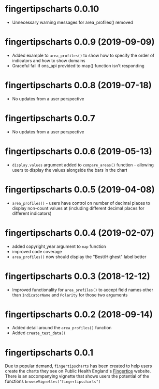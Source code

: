 # fingertipscharts 0.0.10

* Unnecessary warning messages for area_profiles() removed

# fingertipscharts 0.0.9 (2019-09-09)

* Added example to `area_profiles()` to show how to specify the order of indicators and how to show domains
* Graceful fail if ons_api provided to map() function isn't responding


# fingertipscharts 0.0.8 (2019-07-18)

* No updates from a user perspective

# fingertipscharts 0.0.7 

* No updates from a user perspective

# fingertipscharts 0.0.6 (2019-05-13)

* `display.values` argument added to `compare_areas()` function - allowing users to display the values alongside the bars in the chart

# fingertipscharts 0.0.5 (2019-04-08)

* `area_profiles()` - users have control on number of decimal places to display non-count values at (including different decimal places for different indicators)

# fingertipscharts 0.0.4 (2019-02-07)

* added copyright_year argument to `map` function
* improved code coverage
* `area_profiles()` now should display the "Best/Highest" label better

# fingertipscharts 0.0.3 (2018-12-12)

* Improved functionality for `area_profiles()` to accept field names other than `IndicatorName` and `Polarity` for those two arguments

# fingertipscharts 0.0.2 (2018-09-14)

* Added detail around the `area_profiles()` function
* Added `create_test_data()`


# fingertipscharts 0.0.1

Due to popular demand, `fingertipscharts` has been created to help users create the charts they see on Public Health England's [Fingertips](https://fingertips.phe.org.uk/) website. There is an accompanying vignette that shows users the potential of the functions `browseVignettes("fingertipscharts")`
